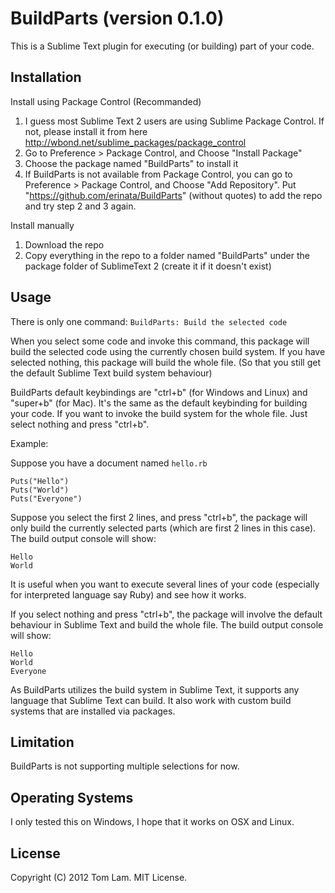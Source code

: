 # BuildParts (version 0.1.0)

This is a Sublime Text plugin for executing (or building) part of your code. 

## Installation

Install using Package Control (Recommanded)

1. I guess most Sublime Text 2 users are using Sublime Package Control. If not, please install it from here <http://wbond.net/sublime_packages/package_control>
2. Go to Preference > Package Control, and Choose "Install Package"
3. Choose the package named "BuildParts" to install it
4. If BuildParts is not available from Package Control, you can go to Preference > Package Control, and Choose "Add Repository". Put "https://github.com/erinata/BuildParts" (without quotes) to add the repo and try step 2 and 3 again.

Install manually

1. Download the repo
2. Copy everything in the repo to a folder named "BuildParts" under the package folder of SublimeText 2 (create it if it doesn't exist)

## Usage

There is only one command: `BuildParts: Build the selected code`

When you select some code and invoke this command, this package will build the selected code using the currently chosen build system. If you have selected nothing, this package will build the whole file. (So that you still get the default Sublime Text build system behaviour)

BuildParts default keybindings are "ctrl+b" (for Windows and Linux) and "super+b" (for Mac). It's the same as the default keybinding for building your code. If you want to invoke the build system for the whole file. Just select nothing and press "ctrl+b".

Example:

Suppose you have a document named `hello.rb`

    Puts("Hello")
    Puts("World")
    Puts("Everyone")

Suppose you select the first 2 lines, and press "ctrl+b", the package will only build the currently selected parts (which are first 2 lines in this case). The build output console will show:

    Hello
    World

It is useful when you want to execute several lines of your code (especially for interpreted language say Ruby) and see how it works.

If you select nothing and press "ctrl+b", the package will involve the default behaviour in Sublime Text and build the whole file. The build output console will show:

    Hello
    World
    Everyone

As BuildParts utilizes the build system in Sublime Text, it supports any language that Sublime Text can build. It also work with custom build systems that are installed via packages.

## Limitation

BuildParts is not supporting multiple selections for now.

## Operating Systems

I only tested this on Windows, I hope that it works on OSX and Linux.

## License

Copyright (C) 2012 Tom Lam. MIT License.
  
